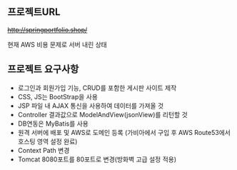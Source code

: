 ## 프로젝트URL   
~~http://springportfolio.shop/~~   

현재 AWS 비용 문제로 서버 내린 상태

## 프로젝트 요구사항   
- 로그인과 회원가입 기능, CRUD를 포함한 게시판 사이트 제작
- CSS, JS는 BootStrap을 사용
- JSP 파일 내 AJAX 통신을 사용하여 데이터를 가져올 것
- Controller 결과값으로 ModelAndView(jsonView)를 리턴할 것
- DB연동은 MyBatis를 사용
- 원격 서버에 배포 및 AWS로 도메인 등록 (가비아에서 구입 후 AWS Route53에서 호스팅 영역 설정 완료)
- Context Path 변경
- Tomcat 8080포트를 80포트로 변경(방화벽 고급 설정 적용)
